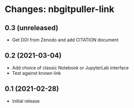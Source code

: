 Changes: nbgitpuller-link
=========================

0.3 (unreleased)
----------------

- Get DOI from Zenodo and add CITATION document


0.2 (2021-03-04)
----------------

- Add choice of classic Notebook or JupyterLab interface
- Test against known link


0.1 (2021-02-28)
----------------

- Initial release
